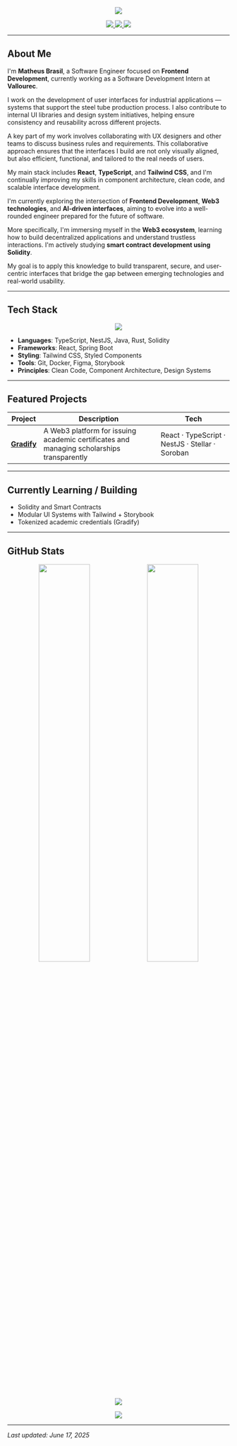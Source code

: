 <p align="center">
  <img src="https://capsule-render.vercel.app/api?type=waving&color=0:6a11cb,100:2575fc&height=240&section=header&text=Matheus%20Aguiar&fontColor=ffffff&fontSize=42&desc=Software%20Engineer%20%7C%20Web3%20Explorer&descAlign=50&descSize=18&fontAlign=50&fontAlignY=35" />
</p>


<p align="center">
  <a href="https://github.com/matheusbrasilaguiar">
    <img src="https://komarev.com/ghpvc/?username=matheusbrasilaguiar&label=Profile%20views&color=0e75b6&style=flat" />
  </a>
  <a href="https://linkedin.com/in/matheusbrasilaguiar">
    <img src="https://img.shields.io/badge/-Matheus%20Brasil-blue?style=flat&logo=linkedin&logoColor=white" />
  </a>
  <a href="mailto:your.email@example.com">
    <img src="https://img.shields.io/badge/Gmail-D14836?style=flat&logo=gmail&logoColor=white" />
  </a>
</p>

---

## About Me

I'm **Matheus Brasil**, a Software Engineer focused on **Frontend Development**, currently working as a Software Development Intern at **Vallourec**.

I work on the development of user interfaces for industrial applications — systems that support the steel tube production process. I also contribute to internal UI libraries and design system initiatives, helping ensure consistency and reusability across different projects.

A key part of my work involves collaborating with UX designers and other teams to discuss business rules and requirements. This collaborative approach ensures that the interfaces I build are not only visually aligned, but also efficient, functional, and tailored to the real needs of users.

My main stack includes **React**, **TypeScript**, and **Tailwind CSS**, and I'm continually improving my skills in component architecture, clean code, and scalable interface development.

I'm currently exploring the intersection of **Frontend Development**, **Web3 technologies**, and **AI-driven interfaces**, aiming to evolve into a well-rounded engineer prepared for the future of software.

More specifically, I'm immersing myself in the **Web3 ecosystem**, learning how to build decentralized applications and understand trustless interactions. I'm actively studying **smart contract development using Solidity**.

My goal is to apply this knowledge to build transparent, secure, and user-centric interfaces that bridge the gap between emerging technologies and real-world usability.

---

## Tech Stack

<p align="center">
  <img src="https://skillicons.dev/icons?i=react,ts,tailwind,java,git,figma,vscode,docker,solidity,rust" />
</p>

- **Languages**: TypeScript, NestJS, Java, Rust, Solidity  
- **Frameworks**: React, Spring Boot  
- **Styling**: Tailwind CSS, Styled Components  
- **Tools**: Git, Docker, Figma, Storybook  
- **Principles**: Clean Code, Component Architecture, Design Systems

---

## Featured Projects

| Project | Description | Tech |
|--------|-------------|------|
| [**Gradify**](https://github.com/matheusbrasilaguiar/gradify) | A Web3 platform for issuing academic certificates and managing scholarships transparently | React · TypeScript · NestJS · Stellar · Soroban |

---

## Currently Learning / Building

- Solidity and Smart Contracts
- Modular UI Systems with Tailwind + Storybook
- Tokenized academic credentials (Gradify)

---

## GitHub Stats

<p align="center">
  <img src="https://github-readme-stats.vercel.app/api?username=matheusbrasilaguiar&show_icons=true&theme=radical&hide_border=true" width="48%" />
  <img src="https://github-readme-streak-stats.herokuapp.com?user=matheusbrasilaguiar&theme=radical&hide_border=true" width="48%" />
</p>

<p align="center">
  <img src="https://github-readme-activity-graph.vercel.app/graph?username=matheusbrasilaguiar&theme=react-dark&area=true&hide_border=true" />
</p>

<p align="center">
  <img src="https://github-profile-trophy.vercel.app/?username=matheusbrasilaguiar&theme=darkhub&no-frame=true&no-bg=true&margin-w=15" />
</p>

---

_Last updated: June 17, 2025_
